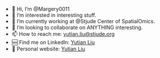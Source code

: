 - 👋 Hi, I’m @Margery0011
- 👀 I’m interested in interesting stuff.
- 🌱 I’m currently working at @Stjude Center of SpatialOmics.
- 💞️ I’m looking to collaborate on ANYTHING interesting.
- 📫 How to reach me: yutian.liu@stjude.org
- 🆕 Find me on Linkedln: [Yutian Liu](https://www.linkedin.com/in/margery-yutian-liu-a612b021a/)
- 🥰 Personal website: [Yutian Liu](https://yutianlcom.wordpress.com/)

<!---
Margery0011/Margery0011 is a ✨ special ✨ repository because its `README.md` (this file) appears on your GitHub profile.
You can click the Preview link to take a look at your changes.
--->
